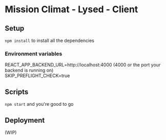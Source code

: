 # Mission Climat - Lysed - Client

## Setup

`npm install` to install all the dependencies

### Environment variables

REACT_APP_BACKEND_URL=http://localhost:4000 (4000 or the port your backend is running on)  
SKIP_PREFLIGHT_CHECK=true

## Scripts

`npm start` and you're good to go


## Deployment

(WIP)